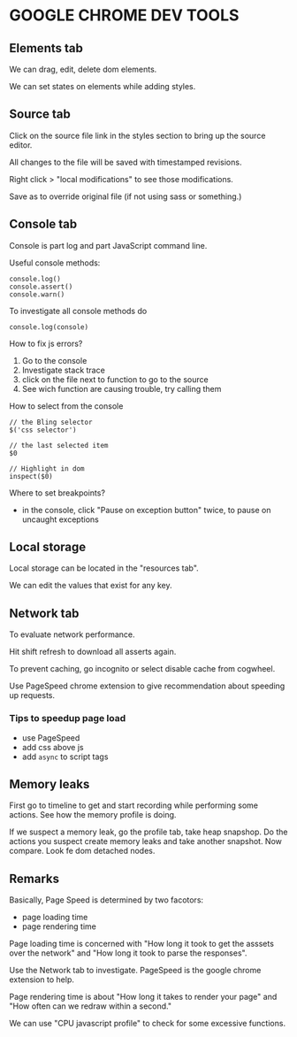 # GOOGLE CHROME DEV TOOLS

## Elements tab

We can drag, edit, delete dom elements.

We can set states on elements while adding styles.

## Source tab

Click on the source file link in the styles section to bring up the source editor.

All changes to the file will be saved with timestamped revisions.

Right click > "local modifications"  to see those modifications.

Save as to override original file (if not using sass or something.)

## Console tab

Console is part log and part JavaScript command line.

Useful console methods:
    
    console.log()
    console.assert()
    console.warn()

To investigate all console methods do

    console.log(console)

How to fix js errors?
1. Go to the console
2. Investigate stack trace
3. click on the file next to function to go to the source
4. See wich function are causing trouble, try calling them

How to select from the console

    // the Bling selector
    $('css selector')

    // the last selected item
    $0

    // Highlight in dom
    inspect($0)

Where to set breakpoints?
* in the console, click "Pause on exception button" twice, to pause on uncaught exceptions

## Local storage

Local storage can be located in the "resources tab".

We can edit the values that exist for any key.

## Network tab

To evaluate network performance.

Hit shift refresh to download all asserts again.

To prevent caching, go incognito or select disable cache from cogwheel. 

Use PageSpeed chrome extension to give recommendation about speeding up requests.

### Tips to speedup page load

* use PageSpeed
* add css above js
* add `async` to script tags

## Memory leaks

First go to timeline to get and start recording while performing some actions. See how
the memory profile is doing.

If we suspect a memory leak, go the profile tab, take heap snapshop. Do the actions you
suspect create memory leaks and take another snapshot. Now compare. Look fe dom detached nodes.

## Remarks

Basically, Page Speed is determined by two facotors:
* page loading time
* page rendering time

Page loading time is concerned with "How long it took to get the asssets over the network" and 
"How long it took to parse the responses".

Use the Network tab to investigate. PageSpeed is the google chrome extension to help.

Page rendering time is about "How long it takes to render your page" and "How often can we redraw within a second."

We can use "CPU javascript profile" to check for some excessive functions.